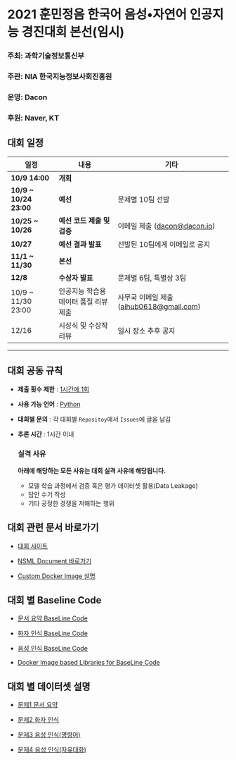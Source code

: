 # 2021 훈민정음 한국어 음성•자연어 인공지능 경진대회 본선(임시)

### **주최**: 과학기술정보통신부

### **주관**: NIA 한국지능정보사회진흥원

### **운영**: Dacon

### **후원**: Naver, KT

## 대회 일정

| 일정                   | 내용                                  | 기타                                     |
| ---------------------- | ------------------------------------- | ---------------------------------------- |
| **10/9 14:00**         | **개회**                              |               
| **10/9 ~ 10/24 23:00** | **예선**                              | 문제별 10팀 선발                         |
| **10/25 ~ 10/26**      | **예선 코드 제출 및 검증**            | 이메일 제출 (dacon@dacon.io)             |
| **10/27**              | **예선 결과 발표**                   | 선발된 10팀에게 이메일로 공지             |
| **11/1 ~ 11/30**       | **본선**                              |
| **12/8**               | **수상자 발표**                       | 문제별 6팀, 특별상 3팀                   |
| 10/9 ~ 11/30 23:00     | 인공지능 학습용 데이터 품질 리뷰 제출 | 사무국 이메일 제출 (aihub0618@gmail.com) |
| 12/16                  | 시상식 및 수상작 리뷰                 | 일시 장소 추후 공지                      |

---

## 대회 공동 규칙

- **제출 횟수 제한** : <u>1시간에 1회</u>
- **사용 가능 언어** : <u>Python</u>
- **대회별 문의** : 각 대회별 `Repositoy`에서 `Issues`에 글을 남김
- **추론 시간** : 1시간 이내
  ### 실격 사유

  **아래에 해당하는 모든 사유는 대회 실격 사유에 해당됩니다.**

  - 모델 학습 과정에서 검증 혹은 평가 데이터셋 활용(Data Leakage)
  - 답안 수기 작성
  - 기타 공정한 경쟁을 저해하는 행위

## 대회 관련 문서 바로가기

- [대회 사이트](http://aihub-competition.or.kr/hangeul)

- [NSML Document 바로가기](https://n-clair.github.io/vision-docs/_build/html/ko_KR/index.html)

- [Custom Docker Image 설명](https://github.com/hunminjeongeum-korean-competition-2021/docs/blob/main/DockerImage.md)

## 대회 별 Baseline Code

- [문서 요약 BaseLine Code](https://github.com/hunminjeongeum-korean-competition-2021/dialogue-summarization/tree/main/baseline)

- [화자 인식 BaseLine Code](https://github.com/hunminjeongeum-korean-competition-2021/speaker-recognition/tree/main/baseline)

- [음성 인식 BaseLine Code](https://github.com/hunminjeongeum-korean-competition-2021/speaker-recognition/tree/main/baseline)

- [Docker Image based Libraries for BaseLine Code](https://hub.docker.com/u/dacon)

## 대회 별 데이터셋 설명

- [문제1 문서 요약](https://github.com/hunminjeongeum-korean-competition-2021/dialog-summarization/blob/main/README.md#%EB%AC%B8%EC%A0%9C-1-%EB%AC%B8%EC%84%9C%EC%9A%94%EC%95%BD-dataset-%EC%84%A4%EB%AA%85)

- [문제2 화자 인식](https://github.com/hunminjeongeum-korean-competition-2021/speaker-recognition/blob/main/README.md#%EB%AC%B8%EC%A0%9C-2-%ED%99%94%EC%9E%90%EC%9D%B8%EC%8B%9D-dataset-%EC%84%A4%EB%AA%85)

- [문제3 음성 인식(명령어)](https://github.com/hunminjeongeum-korean-competition-2021/voice-recognition-performance-evaluation/blob/main/README.md#%EB%AC%B8%EC%A0%9C-3-%EC%9D%8C%EC%84%B1%EC%9D%B8%EC%8B%9D-%EB%AA%85%EB%A0%B9%EC%96%B4-dataset-%EC%84%A4%EB%AA%85)

- [문제4 음성 인식(자유대화)](https://github.com/hunminjeongeum-korean-competition-2021/voice-recognition-performance-evaluation/blob/main/README.md#%EB%AC%B8%EC%A0%9C-4-%EC%9D%8C%EC%84%B1%EC%9D%B8%EC%8B%9D-%EC%9E%90%EC%9C%A0%EB%8C%80%ED%99%94-dataset-%EC%84%A4%EB%AA%85)
